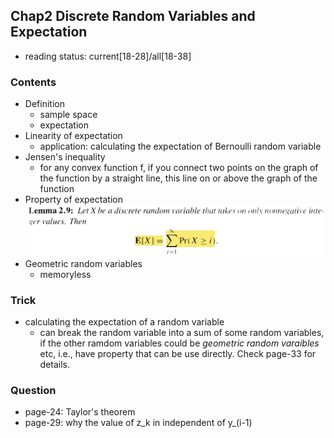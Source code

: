 ## Chap2 Discrete Random Variables and Expectation

- reading status: current[18-28]/all[18-38]


### Contents
- Definition
    - sample space
    - expectation
- Linearity of expectation
    - application: calculating the expectation of Bernoulli random variable
- Jensen's inequality
    - for any convex function f, if you connect two points on the graph of the function by a straight line, this line on or above the graph of the function
- Property of expectation
    <div style="text-align:center" markdown="1">
    <img src="./figs/lemma2-9.PNG" width="600px" />
    </div>
- Geometric random variables
    - memoryless

### Trick
- calculating the expectation of a random variable
    - can break the random variable into a sum of some random variables, if the other ramdom variables could be *geometric random varaibles* etc, i.e., have property that can be use directly. Check page-33 for details.
### Question
- page-24: Taylor's theorem
- page-29: why the value of z_k in independent of y_(i-1)

